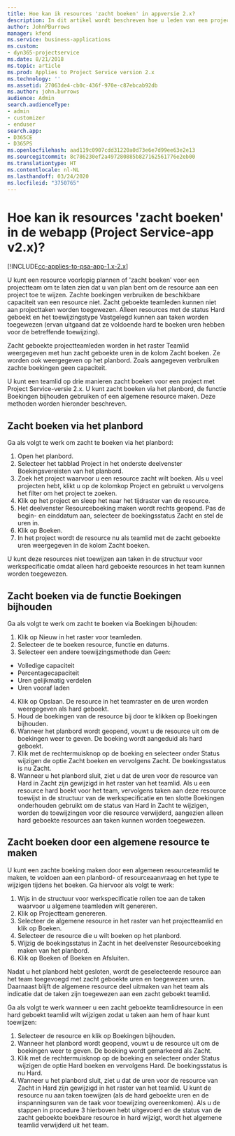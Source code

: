 ```yaml
---
title: Hoe kan ik resources 'zacht boeken' in appversie 2.x?
description: In dit artikel wordt beschreven hoe u leden van een projectteam zacht boekt met Project Service.
author: JohnPBurrows
manager: kfend
ms.service: business-applications
ms.custom:
- dyn365-projectservice
ms.date: 8/21/2018
ms.topic: article
ms.prod: Applies to Project Service version 2.x
ms.technology: ''
ms.assetid: 27063de4-cb0c-436f-970e-c87ebcab92db
ms.author: john.burrows
audience: Admin
search.audienceType:
- admin
- customizer
- enduser
search.app:
- D365CE
- D365PS
ms.openlocfilehash: aad119c0907cdd31220a0d73e6e7d99ee63e2e13
ms.sourcegitcommit: 8c786230ef2a497280885b827162561776e2eb00
ms.translationtype: HT
ms.contentlocale: nl-NL
ms.lasthandoff: 03/24/2020
ms.locfileid: "3750765"
---
```

# <a name="how-do-i-soft-book-resources-in-the-web-app-project-service-app-v2x"></a>Hoe kan ik resources 'zacht boeken' in de webapp (Project Service-app v2.x)?

[!INCLUDE[cc-applies-to-psa-app-1.x-2.x](../includes/cc-applies-to-psa-app-1x-2x.md)]

U kunt een resource voorlopig plannen of 'zacht boeken' voor een projectteam om te laten zien dat u van plan bent om de resource aan een project toe te wijzen. Zachte boekingen verbruiken de beschikbare capaciteit van een resource niet. Zacht geboekte teamleden kunnen niet aan projecttaken worden toegewezen. Alleen resources met de status Hard geboekt en het toewijzingstype Vastgelegd kunnen aan taken worden toegewezen (ervan uitgaand dat ze voldoende hard te boeken uren hebben voor de betreffende toewijzing).

Zacht geboekte projectteamleden worden in het raster Teamlid weergegeven met hun zacht geboekte uren in de kolom Zacht boeken. Ze worden ook weergegeven op het planbord. Zoals aangegeven verbruiken zachte boekingen geen capaciteit.

U kunt een teamlid op drie manieren zacht boeken voor een project met Project Service-versie 2.x. U kunt zacht boeken via het planbord, de functie Boekingen bijhouden gebruiken of een algemene resource maken. Deze methoden worden hieronder beschreven.

## <a name="soft-book-with-the-schedule-board"></a>Zacht boeken via het planbord

Ga als volgt te werk om zacht te boeken via het planbord: 
1. Open het planbord.
2. Selecteer het tabblad Project in het onderste deelvenster Boekingsvereisten van het planbord.
3. Zoek het project waarvoor u een resource zacht wilt boeken. Als u veel projecten hebt, klikt u op de kolomkop Project en gebruikt u vervolgens het filter om het project te zoeken.
4. Klik op het project en sleep het naar het tijdraster van de resource.
5. Het deelvenster Resourceboeking maken wordt rechts geopend. Pas de begin- en einddatum aan, selecteer de boekingsstatus Zacht en stel de uren in. 
6. Klik op Boeken.
7. In het project wordt de resource nu als teamlid met de zacht geboekte uren weergegeven in de kolom Zacht boeken.

U kunt deze resources niet toewijzen aan taken in de structuur voor werkspecificatie omdat alleen hard geboekte resources in het team kunnen worden toegewezen.

## <a name="soft-book-using-the-maintain-bookings-feature"></a>Zacht boeken via de functie Boekingen bijhouden

Ga als volgt te werk om zacht te boeken via Boekingen bijhouden:
1. Klik op Nieuw in het raster voor teamleden.
2. Selecteer de te boeken resource, functie en datums.
3. Selecteer een andere toewijzingsmethode dan Geen:
- Volledige capaciteit
- Percentagecapaciteit
- Uren gelijkmatig verdelen
- Uren vooraf laden
4. Klik op Opslaan. De resource in het teamraster en de uren worden weergegeven als hard geboekt.
5. Houd de boekingen van de resource bij door te klikken op Boekingen bijhouden.
6. Wanneer het planbord wordt geopend, vouwt u de resource uit om de boekingen weer te geven. De boeking wordt aangeduid als hard geboekt.
7. Klik met de rechtermuisknop op de boeking en selecteer onder Status wijzigen de optie Zacht boeken en vervolgens Zacht. De boekingsstatus is nu Zacht.
8. Wanneer u het planbord sluit, ziet u dat de uren voor de resource van Hard in Zacht zijn gewijzigd in het raster van het teamlid.
Als u een resource hard boekt voor het team, vervolgens taken aan deze resource toewijst in de structuur van de werkspecificatie en ten slotte Boekingen onderhouden gebruikt om de status van Hard in Zacht te wijzigen, worden de toewijzingen voor die resource verwijderd, aangezien alleen hard geboekte resources aan taken kunnen worden toegewezen.

## <a name="soft-book-by-creating-a-generic-resource"></a>Zacht boeken door een algemene resource te maken

U kunt een zachte boeking maken door een algemeen resourceteamlid te maken, te voldoen aan een planbord- of resourceaanvraag en het type te wijzigen tijdens het boeken.
Ga hiervoor als volgt te werk:

1. Wijs in de structuur voor werkspecificatie rollen toe aan de taken waarvoor u algemene teamleden wilt genereren.
2. Klik op Projectteam genereren.
3. Selecteer de algemene resource in het raster van het projectteamlid en klik op Boeken.
4. Selecteer de resource die u wilt boeken op het planbord.
5. Wijzig de boekingsstatus in Zacht in het deelvenster Resourceboeking maken van het planbord.
6. Klik op Boeken of Boeken en Afsluiten.

Nadat u het planbord hebt gesloten, wordt de geselecteerde resource aan het team toegevoegd met zacht geboekte uren en toegewezen uren. Daarnaast blijft de algemene resource deel uitmaken van het team als indicatie dat de taken zijn toegewezen aan een zacht geboekt teamlid.

Ga als volgt te werk wanneer u een zacht geboekte teamlidresource in een hard geboekt teamlid wilt wijzigen zodat u taken aan hem of haar kunt toewijzen:

1. Selecteer de resource en klik op Boekingen bijhouden.
2. Wanneer het planbord wordt geopend, vouwt u de resource uit om de boekingen weer te geven. De boeking wordt gemarkeerd als Zacht.
3. Klik met de rechtermuisknop op de boeking en selecteer onder Status wijzigen de optie Hard boeken en vervolgens Hard. De boekingsstatus is nu Hard.
4. Wanneer u het planbord sluit, ziet u dat de uren voor de resource van Zacht in Hard zijn gewijzigd in het raster van het teamlid. U kunt de resource nu aan taken toewijzen (als de hard geboekte uren en de inspanningsuren van de taak voor toewijzing overeenkomen). Als u de stappen in procedure 3 hierboven hebt uitgevoerd en de status van de zacht geboekte boekbare resource in hard wijzigt, wordt het algemene teamlid verwijderd uit het team.
